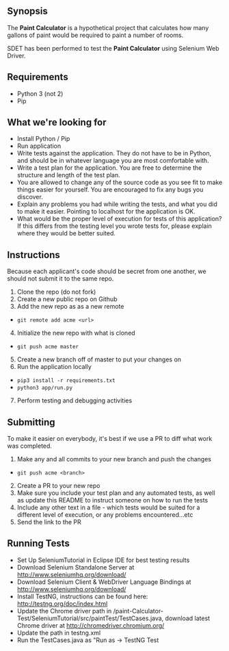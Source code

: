 ## Synopsis

The **Paint Calculator** is a hypothetical project that calculates how many gallons of paint would be required to paint a number of rooms.

SDET has been performed to test the **Paint Calculator** using Selenium Web Driver.

## Requirements

* Python 3 (not 2)
* Pip

## What we're looking for

* Install Python / Pip
* Run application
* Write tests against the application. They do not have to be in Python, and should be in whatever language you are most comfortable with.
* Write a test plan for the application.  You are free to determine the structure and length of the test plan.
* You are allowed to change any of the source code as you see fit to make things easier for yourself. You are encouraged to fix any bugs you discover.
* Explain any problems you had while writing the tests, and what you did to make it easier. Pointing to localhost for the application is OK.
* What would be the proper level of execution for tests of this application?  If this differs from the testing level you wrote tests for, please explain where they would be better suited.

## Instructions

Because each applicant's code should be secret from one another, we should not submit it to the same repo.

1. Clone the repo (do not fork)
2. Create a new public repo on Github
3. Add the new repo as as a new remote
* `git remote add acme <url>`
4. Initialize the new repo with what is cloned
* `git push acme master`
5. Create a new branch off of master to put your changes on
6. Run the application locally
* `pip3 install -r requirements.txt`
* `python3 app/run.py`
7. Perform testing and debugging activities

## Submitting 

To make it easier on everybody, it's best if we use a PR to diff what work was completed.

1. Make any and all commits to your new branch and push the changes
* `git push acme <branch>`
2. Create a PR to your new repo
3. Make sure you include your test plan and any automated tests, as well as update this README to instruct someone on how to run the tests
4. Include any other text in a file - which tests would be suited for a different level of execution, or any problems encountered...etc
5. Send the link to the PR

## Running Tests

* Set Up SeleniumTutorial in Eclipse IDE for best testing results
* Download Selenium Standalone Server at http://www.seleniumhq.org/download/
* Download Selenium Client & WebDriver Language Bindings at http://www.seleniumhq.org/download/
* Install TestNG, instructions can be found here: http://testng.org/doc/index.html
* Update the Chrome driver path in /paint-Calculator-Test/SeleniumTutorial/src/paintTest/TestCases.java, download latest Chrome driver at http://chromedriver.chromium.org/
* Update the path in testng.xml
* Run the TestCases.java as "Run as -> TestNG Test
